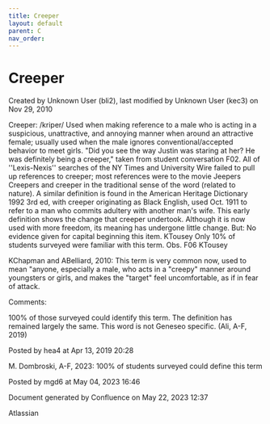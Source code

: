 ```yaml
---
title: Creeper
layout: default
parent: C
nav_order:
---
```


# Creeper

Created by  Unknown User (bli2), last modified by  Unknown User (kec3) on Nov 29, 2010

Creeper: /kriper/ Used when making reference to a male who is acting in a suspicious, unattractive, and annoying manner when around an attractive female; usually used when the male ignores conventional/accepted behavior to meet girls. &quot;Did you see the way Justin was staring at her? He was definitely being a creeper,&quot; taken from student conversation F02. All of ''Lexis-Nexis'' searches of the NY Times and University Wire failed to pull up references to creeper; most references were to the movie Jeepers Creepers and creeper in the traditional sense of the word (related to nature). A similar definition is found in the American Heritage Dictionary 1992 3rd ed, with creeper originating as Black English, used Oct. 1911 to refer to a man who commits adultery with another man's wife. This early definition shows the change that creeper undertook. Although it is now used with more freedom, its meaning has undergone little change. But: No evidence given for capital beginning this item. KTousey Only 10% of students surveyed were familiar with this term. Obs. F06 KTousey

KChapman and ABelliard, 2010: This term is very common now, used to mean &quot;anyone, especially a male, who acts in a &quot;creepy&quot; manner around youngsters or girls, and makes the &quot;target&quot; feel uncomfortable, as if in fear of attack.

Comments:

100% of those surveyed could identify this term. The definition has remained largely the same. This word is not Geneseo specific. (Ali, A-F, 2019)

Posted by hea4 at Apr 13, 2019 20:28

M. Dombroski, A-F, 2023: 100% of students surveyed could define this term

Posted by mgd6 at May 04, 2023 16:46

Document generated by Confluence on May 22, 2023 12:37

Atlassian
